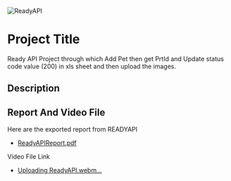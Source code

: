 ![ReadyAPI](https://github.com/AlkaChaudhary/ReadyAPIProjectwithPetID/assets/87438786/da717479-02b8-4d78-b36d-b675bd3fb505)

# Project Title

Ready API Project through which Add Pet then get PrtId and Update status code value (200) in xls sheet and then upload the images.


## Description



## Report And Video File

Here are the exported report from READYAPI
- [ReadyAPIReport.pdf](https://github.com/user-attachments/files/15764521/ReadyAPIReport.pdf)

Video File Link
- [Uploading ReadyAPI.webm…]()
